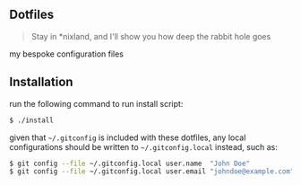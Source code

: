 ## Dotfiles

> Stay in \*nixland, and I'll show you how deep the rabbit hole goes

my bespoke configuration files

## Installation

run the following command to run install script:

``` sh
$ ./install
```

given that `~/.gitconfig` is included with these dotfiles, any local
configurations should be written to `~/.gitconfig.local` instead, such as:

``` sh
$ git config --file ~/.gitconfig.local user.name  "John Doe"
$ git config --file ~/.gitconfig.local user.email "johndoe@example.com"
```
